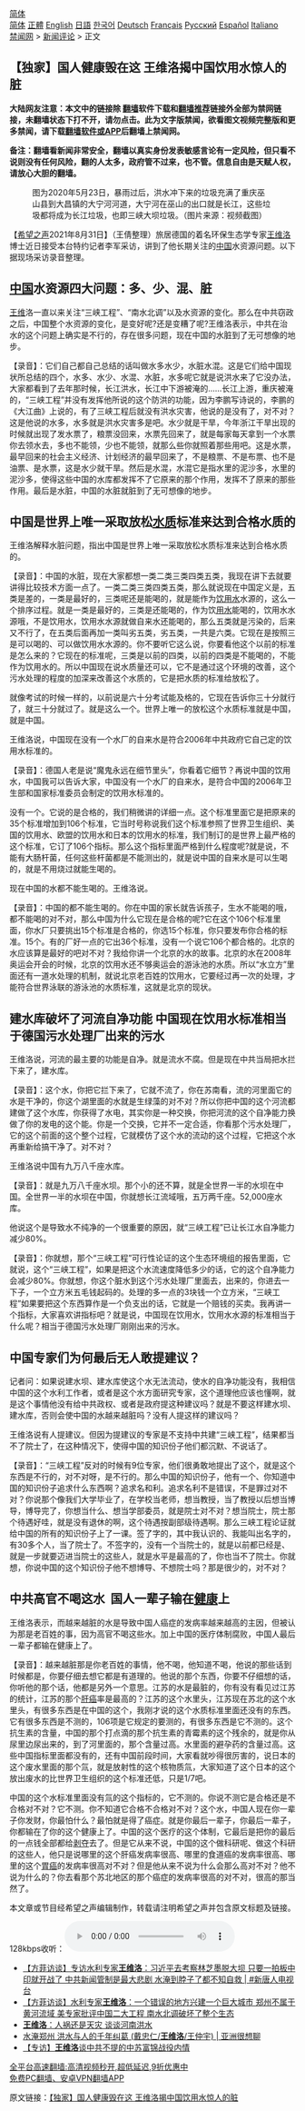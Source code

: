  <!-- 面包屑导航 --> <div class="breadcrumb"><!-- GTranslate: https://gtranslate.io/ -->  <div class="switcher notranslate">  <div class="selected">  <a href="#" onclick="return false;"> 简体</a>  </div>  <div class="option">  <a href="https://www.bannedbook.org" onclick="doGTranslate('zh-CN|zh-CN');jQuery('div.switcher div.selected a').html(jQuery(this).html());return false;" title="简体中文" class="nturl selected"> 简体</a>  <a href="https://www.bannedbook.org/zh-tw/" onclick="doGTranslate('zh-CN|zh-TW');jQuery('div.switcher div.selected a').html(jQuery(this).html());return false;" title="繁體中文" class="nturl"> 正體</a>  <a href="https://www.bannedbook.org/en/" onclick="doGTranslate('zh-CN|en');jQuery('div.switcher div.selected a').html(jQuery(this).html());return false;" title="English" class="nturl"> English</a>  <a href="https://www.bannedbook.org/ja/" onclick="doGTranslate('zh-CN|ja');jQuery('div.switcher div.selected a').html(jQuery(this).html());return false;" title="日本語" class="nturl"> 日語</a>  <a href="https://www.bannedbook.org/ko/" onclick="doGTranslate('zh-CN|ko');jQuery('div.switcher div.selected a').html(jQuery(this).html());return false;" title="한국어" class="nturl"> 한국어</a>  <a href="https://www.bannedbook.org/de/" onclick="doGTranslate('zh-CN|de');jQuery('div.switcher div.selected a').html(jQuery(this).html());return false;" title="Deutsch" class="nturl"> Deutsch</a>  <a href="https://www.bannedbook.org/fr/" onclick="doGTranslate('zh-CN|fr');jQuery('div.switcher div.selected a').html(jQuery(this).html());return false;" title="Français" class="nturl"> Français</a>  <a href="https://www.bannedbook.org/ru/" onclick="doGTranslate('zh-CN|ru');jQuery('div.switcher div.selected a').html(jQuery(this).html());return false;" title="Русский" class="nturl"> Русский</a>  <a href="https://www.bannedbook.org/es/" onclick="doGTranslate('zh-CN|es');jQuery('div.switcher div.selected a').html(jQuery(this).html());return false;" title="Español" class="nturl"> Español</a>  <a href="https://www.bannedbook.org/it/" onclick="doGTranslate('zh-CN|it');jQuery('div.switcher div.selected a').html(jQuery(this).html());return false;" title="Italiano" class="nturl"> Italiano</a>  </div>  </div>      <div class='breadcrumb-sub'><!-- Breadcrumb NavXT 6.3.0 --> <a href="https://www.bannedbook.org/" class="home">禁闻网</a> &gt; <a href="https://www.bannedbook.org/bnews/comments/" class="category">新闻评论</a> &gt; 正文</div></div><h2>【独家】国人健康毁在这 王维洛揭中国饮用水惊人的脏</h2> <p class="notice"><b>大陆网友注意：本文中的链接除 <a href="https://github.com/bannedbook/fanqiang" >翻墙</a>软件下载和<a href="https://github.com/killgcd/justmysocks/blob/master/README.md">翻墙推荐</a>链接外全部为禁网链接，未翻墙状态下打不开，请勿点击。此为文字版禁闻，欲看图文视频完整版和更多禁闻，请下载<a href="https://github.com/bannedbook/fanqiang">翻墙软件或APP</a>后翻墙上禁闻网。</p><p>备注：翻墙看新闻非常安全，翻墙以真实身份发表敏感言论有一定风险，但只看不说则没有任何风险，翻的人太多，政府管不过来，也不管。信息自由是天赋人权，请放心大胆的翻墙。</b></p>  <div class="entry"> <figure> <p><figcaption>图为2020年5月23日，暴雨过后，洪水冲下来的垃圾充满了重庆巫山县到大昌镇的大宁河河道，大宁河在巫山的出口就是长江，这些垃圾都将成为长江垃圾，也即三峡大坝垃圾。（图片来源：视频截图）</figcaption></figure> <p>【<span class='wp_keywordlink_affiliate'><a href="https://www.soundofhope.org" title="希望之声" target="_blank">希望之声</a></span>2021年8月31日】（王倩整理）旅居德国的着名环保生态学专家<a href="https://www.bannedbook.org/bnews/tag/%e7%8e%8b%e7%bb%b4%e6%b4%9b/" class="st_tag internal_tag" rel="tag" title="标签 王维洛 下的日志">王维洛</a>博士近日接受本台特约记者李军采访，讲到了他长期关注的<span class='wp_keywordlink_affiliate'><a href="https://www.bannedbook.org/" title="中国" target="_blank">中国</a></span>水资源问题。以下据现场采访录音整理。</p> <h2><a href="https://www.bannedbook.org/bnews/tag/%E4%B8%AD%E5%9B%BD/" class="st_tag internal_tag" rel="tag" title="标签 中国 下的日志">中国</a>水资源四大问题：多、少、混、脏</h2> <p><a href="https://www.bannedbook.org/bnews/tag/%e7%8e%8b%e7%bb%b4/" class="st_tag internal_tag" rel="tag" title="标签 王维 下的日志">王维</a>洛一直以来关注“三峡工程”、“南水北调”以及水资源的变化。那么在中共窃政之后，中国整个水资源的变化，是变好呢?还是变糟了呢?王维洛表示，中共在治水的这个问题上确实是不行的，存在很多问题，现在中国的水脏到了无可想像的地步。</p> <p>【录音】：它们自己都自己总结的话叫做水多水少，水脏水混。这是它们给中国现状所总结的四个，水多、水少、水混、水脏，水多呢它就是说洪水来了它没办法，大家都看到了去年那时候，长江洪水，长江中下游被淹的……长江上游，重庆被淹的，“三峡工程”并没有发挥他所说的这个防洪的功能，因为李鹏写诗说的，李鹏的《大江曲》上说的，有了三峡工程后就没有洪水灾害，他说的是没有了，对不对？这是他说的水多，水多就是洪水灾害多是吧。水少就是干旱，今年浙江干旱出现的时候就出现了发水票了，粮票没回来，水票先回来了，就是每家每天拿到一个水票你去领水去，多也不能领，少也不能领，就那么些你就照着那些用吧。这是水票，最早回来的社会主义经济、计划经济的最早回来了，不是粮票、不是布票、也不是油票、是水票，这是水少就干旱。然后是水混，水混它是指水里的泥沙多，水里的泥沙多，使得这些中国的水库都发挥不了它原来的那个作用，发挥不了原来的那些作用。最后是水脏，中国的水脏就脏到了无可想像的地步。</p> <h2>中国是世界上唯一采取放松<a href="https://www.bannedbook.org/bnews/tag/%E6%B0%B4%E8%B4%A8/" class="st_tag internal_tag" rel="tag" title="标签 水质 下的日志">水质</a>标准来达到合格水质的</h2> <p>王维洛解释水脏问题，指出中国是世界上唯一采取放松水质标准来达到合格水质的。</p> <p>【录音】：中国的水脏，现在大家都想一类二类三类四类五类，我现在讲下去就要讲得比较技术方面一点了。一类二类三类四类五类，那么就说现在中国定义是，五类是差的，一类是最好的，三类呢还是能喝的，就是能作为<a href="https://www.bannedbook.org/bnews/tag/%E9%A5%AE%E7%94%A8%E6%B0%B4/" class="st_tag internal_tag" rel="tag" title="标签 饮用水 下的日志">饮用水</a>水源的，这么一个排序过程。就是一类是最好的，三类是还能喝的，作为饮<a href="https://www.bannedbook.org/bnews/tag/%E7%94%A8%E6%B0%B4/" class="st_tag internal_tag" rel="tag" title="标签 用水 下的日志">用水</a>能喝的，饮用水水源哦，不是饮用水，饮用水水源就做自来水还能喝的，那么五类就是污染的，后来又不行了，在五类后面再加一类叫劣五类，劣五类，一共是六类。它现在是按照三是可以喝的、可以做饮用水水源的。你不要听它这么说，你要看他这个以前的标准是怎么来的？它现在的标准呢，三类是以前的四类，以前的四类是不能喝的，不能作为饮用水的。所以中国现在说水质量还可以，它不是通过这个环境的改善，这个污水处理的程度的加深来改善这个水质的，它是把水质的标准给放松了。</p> <p>就像考试的时候一样的，以前说是六十分考试能及格的，它现在告诉你三十分就行了，就三十分就过了。就是这么一个。世界上唯一的放松这个水质标准就是中国，就是中国。</p>  <p>王维洛说，中国现在没有一个水厂的自来水是符合2006年中共政府它自己定的饮用水标准的。</p> <p>【录音】：德国人老是说“魔鬼永远在细节里头”，你看着它细节？再说中国的饮用水，中国我可以告诉大家，中国没有一个水厂的自来水，是符合中国的2006年卫生部和国家标准委员会制定的饮用水标准的。</p> <p>没有一个。它说的是合格的，我们稍微讲的详细一点。这个标准里面它是把原来的35个标准增加到106个标准，它当时号称说我们这个标准参照了世界卫生组织、美国的饮用水、欧盟的饮用水和日本的饮用水的标准，我们制订的是世界上最严格的这个标准，它订了106个指标。那么这个指标里面严格到什么程度呢?就是说，不能有大肠杆菌，任何这些杆菌都是不能测出的，就是说中国的自来水是可以生喝的，就是不用烧过就能生喝的。</p> <p>现在中国的水都不能生喝的。王维洛说。</p> <p>【录音】：中国的都不能生喝的。你在中国的家长就告诉孩子，生水不能喝的哦，都不能喝的对不对，那么中国为什么它现在是合格的呢?它在这个106个标准里面，你水厂只要挑出15个标准是合格的，你选15个标准，你只要发布你合格的标准。15个。有的厂好一点的它出36个标准，没有一个说它106个都合格的。北京的水应该算是最好的吧对不对？我给你讲一个北京的水的故事。北京的水在2008年奥运会开会的时候，北京的饮用水还不够奥运会的游泳池的水质。所以“水立方”里面还有一道水处理的机制，就说北京老百姓的饮用水，它要经过再一次的处理，才能符合世界泳联的游泳池的水质标准，这就是北京的现状。</p> <h2>建水库破坏了河流自净功能 中国现在饮用水标准相当于德国污水处理厂出来的污水</h2> <p>王维洛说，河流的最主要的功能是自净。就是流水不腐。但是现在中共当局把水拦下来了，建水库。</p>  <p>【录音】：这个水，你把它拦下来了，它就不流了，你在苏南看，流的河里面它的水是干净的，你这个湖里面的水就是生绿藻的对不对？所以你把中国的这个河流都建做了这个水库，你获得了水电，其实你是一种交换，你把河流的这个自净能力换做了你的发电的这个能。你是一个交换，它并不一定合适，你看那个污水处理厂，它的这个前面的这个整个过程，它就模仿了这个水的流动的这个过程，它把这个水再重新给搞干净了。对不对？</p> <p>王维洛说中国有九万八千座水库。</p> <p>【录音】：就是九万八千座水坝。那个小的还不算，就是全世界一半的水坝在中国。全世界一半的水坝在中国，你就想长江流域哦，五万两千座。52,000座水库。</p> <p>他说这个是导致水不纯净的一个很重要的原因，就“三峡工程”已让长江水自净能力减少80%。</p> <p>【录音】：你就想，那个“三峡工程”可行性论证的这个生态环境组的报告里面，它就说，这个“三峡工程”，如果是把这个水流速度降低多少的话，它的这个自净能力会减少80%。你就想，你这个脏水到这个污水处理厂里面去，出来的，你进去一下子，一个立方米五毛钱起码的。处理的多一点的3块钱一个立方米，“三峡工程”如果要把这个东西算作是一个负支出的话，它就是一个赔钱的买卖。我再讲一个指标，大家喜欢讲指标吧？就是说，中国现在饮用水，饮用水水源的标准相当于什么呢？相当于德国污水处理厂刚刚出来的污水。</p> <h2>中国专家们为何最后无人敢提建议？</h2> <p>记者问：如果说建水坝、建水库使这个水无法流动，使水的自净功能没有，我相信中国的这个水利工作者，或者是这个水方面研究专家，这个道理他应该也懂啊，就是这个事情他没有给中共政权、或者是政府提这种建议吗？就是不要这样建水坝、建水库，否则会使中国的水越来越脏吗？没有人提这样的建议吗？</p>  <p>王维洛说有人提建议。但因为提建议的专家是不支持中共建“三峡工程”，结果都当不了院士了，在这种情况下，使得中国的知识份子他们都沉默、不说话了。</p> <p>【录音】：“三峡工程”反对的时候有9位专家，他们很勇敢地提出了这个，就是这个东西是不行的，对不对呀，是不行的。那么中国的知识份子，他有一个、你知道中国的知识份子追求什么东西啊？追求名和利。追求名利不是错误，不是罪过对不对？你说那个像我们大学毕业了，在学校当老师，想当教授，当了教授以后想当博导，博导完了，你想当什么、想当学部委员，就是院士对不对？想当院士，院士那个待遇好哇，就是没有退休的啊，这个待遇按副部级待遇啊。那么三峡工程论证就给中国的所有的知识份子上了一课。签了字的，其中我认识的、我能叫出名字的，有30多个人，当了院士了。不签字的，没有一个当院士的，就是以前都已经是、就是一步就要迈进当院士的这些人，就是水平是最高的了，你也当不了院士。你就想，你说中国的这个知识份子他不想博导、不想院士吗？那是很少的，对不对？</p> <h2>中共高官不喝这水  国人一辈子输在<a href="https://www.bannedbook.org/bnews/tag/%e5%81%a5%e5%ba%b7/" class="st_tag internal_tag" rel="tag" title="标签 健康 下的日志">健康</a>上</h2> <p>王维洛表示，而越来越脏的水是导致中国人癌症的发病率越来越高的主因，但被认为那是老百姓的事，因为高官不喝这些水。加上中国的医疗体制腐败，中国人最后一辈子都输在健康上了。</p> <p>【录音】：越来越脏那是你老百姓的事情，他不喝，他知道不喝，他说的那些话到时候都是，你要仔细去想它都是有道理的。他说的那个东西，你要不仔细想的话，你听他的那个话，他都是另外一个意思。江苏的水是最脏的，你有没有看见过江苏的统计，江苏的那个<a href="https://www.bannedbook.org/bnews/tag/%E8%82%9D%E7%99%8C/" class="st_tag internal_tag" rel="tag" title="标签 肝癌 下的日志">肝癌</a>率是最高的？江苏的这个水里头，江苏现在苏北的这个水里头，有很多东西是在中国的这个，我刚才说的这个水质标准里面还没有的东西。它有很多东西是不测的，106项是它规定的要测的，有很多东西是它不测的。这个抗生素的含量，中国的那个打点滴的那个抗生素的青霉素的这个残余的，就是你从尿里边尿出来的，到了河里面的，那个含量过高。水里面的避孕药的含量过高。这些中国指标里面都没有的，还有中国前段时间，大家看就吵得很厉害的，说日本的这个废水里面的那个氚，就是放射性的这个核物质氚，大家知道了这个日本的这个放出废水的比世界卫生组织的这个标准还低，只是1/7吧。</p> <p>中国的这个水标准里面没有氚的这个指标的，它不测的。你说不测它是合格还是不合格对不对？它不测。你不知道它合格不合格对不对？这个水，中国人现在你一辈子你发财，你最怕什么？最怕就是得了癌症。就是你最后一辈子，你最后一辈子，你都输在了你的这个健康上了。中国的这个医疗的这个体制，它最后是把你的最后的一点钱全部都给<span class='wp_keywordlink'><a href="https://www.bannedbook.org/forum2/topic21.html" title="《剥夺》 黄建民 著" target="_blank">剥夺</a></span>去了。但是它从来不说，中国的这个做科研呢、做这个科研的这些人，他只是说哪里的这个肝癌发病率很高、哪里的食道癌的发病率很高、哪里的这个<a href="https://www.bannedbook.org/bnews/tag/%E8%83%83%E7%99%8C/" class="st_tag internal_tag" rel="tag" title="标签 胃癌 下的日志">胃癌</a>的发病率很高对不对？但是他从来不说为什么会那么高对不对？他不说为什么的？你去看那个苏北地区的那个癌症的发病率很高的对不对，很高的那当然了。</p> <p>本文章或节目经希望之声编辑制作，转载请注明希望之声并包含原文标题及链接。 </p>  <p>128kbps收听：<audio controls="controls" type="audio/mpeg" preload="metadata" src="https://media.soundofhope.org/audio04/2021-08/1630403638421.mp3"></audio></p> <ul class='op-related-articles' title='相关阅读'> <li><a href='https://www.bannedbook.org/bnews/bannedvideo/20210819/1608851.html' target='_blank'>【方菲访谈】专访水利专家<b>王维洛</b>：习近平去考察林芝墨脱大坝 只要一拍板中印就开战了 中共新闻管制是最大悲剧 水淹到脖子了都不知自救 | #新唐人电视台</a></li> <li><a href='https://www.bannedbook.org/bnews/bannedvideo/20210810/1603385.html' target='_blank'>【方菲访谈】水利专家<b>王维洛</b>：一个错误的地方兴建一个巨大城市 郑州不属于黄河流域  美专家批评中国二大工程 南水北调破坏了整个生态</a></li> <li><a href='https://www.bannedbook.org/bnews/comments/20210805/1600449.html' target='_blank'><b>王维洛</b>：人祸还是天灾 谈谈河南洪水</a></li> <li><a href='https://www.bannedbook.org/bnews/cbnews/20210731/1597417.html' target='_blank'>水淹郑州 洪水与人的千年纠葛 (戴忠仁/<b>王维洛</b>/王仲宇) | 亚洲很想聊</a></li> <li><a href='https://www.bannedbook.org/bnews/comments/20210729/1596617.html' target='_blank'>【专访】<b>王维洛</b>谈中共不提的中苏富锦战役内情</a></li> </ul> <p class="texttj"> <a href="https://github.com/bannedbook/fanqiang/wiki/V2ray%E6%9C%BA%E5%9C%BA" target="_blank">全平台高速翻墙:高清视频秒开,超低延迟,9折优惠中</a><br/> <a href="https://github.com/bannedbook/fanqiang/wiki/%E7%A6%81%E9%97%BB%E7%BD%91%E5%AE%89%E5%8D%93%E7%BF%BB%E5%A2%99%E6%96%B0%E9%97%BBAPP" target="_blank">免费PC翻墙、安卓VPN翻墙APP</a></p><p>原文链接：<a class="src_link"  href="https://www.soundofhope.org/post/540395" target="_blank">【独家】国人健康毁在这 王维洛揭中国饮用水惊人的脏</a></p><a name='sharetosocial'></a>  <div style="margin-bottom:5px;padding-bottom:5px;clear:both"> <div id="archive-pix-1" class="banner-ads"> <!-- AuctionX Display platform tag START --> <div id="26318x728x90x621x_ADSLOT2" clicktrack="%%CLICK_URL_ESC%%"></div> <!-- AuctionX Display platform tag END --> </div> <div id="archive-pix-2" class="banner-ads"> <!-- AuctionX Display platform tag START --> <div id="26315x300x250x621x_ADSLOT2" clicktrack="%%CLICK_URL_ESC%%"></div> <!-- AuctionX Display platform tag END --> </div> </div>  <div id="archive-pix-1" class="banner-ads"> <!-- AuctionX Display platform tag START --> <div id="26318x728x90x621x_ADSLOT3" clicktrack="%%CLICK_URL_ESC%%"></div> <!-- AuctionX Display platform tag END --> </div> </div><!--END ENTRY--> 